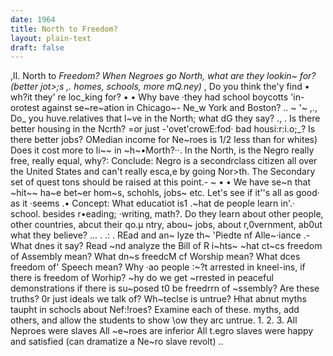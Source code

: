 ```yaml
---
date: 1964
title: North to Freedom?
layout: plain-text
draft: false
---
```

,lI. North to _Freedom?
When Negroes go North, what are they lookin~ for?
(better jot>;s ,. homes, schools, more mQ.ney)_ , Do you think the'y find
• wh?it they' re loc_king for? • •
Why bave ·they had school boycotts 'in-orotest against se~re~ation
in Chicago~- Ne_w York and Boston? .. ~ '~ ,.,
Do_ you huve.relatives that l~ve in the North; what dG they say? ., .
Is there better housing in the Ncrth? =or just -'ovet'crowE:fod· bad
housi:r:i.o;_?
Is there better jobs? OMedian income for Ne~roes is 1/2 less than
for whites) Does it cost more to li~~ in ~h~•Morth?··.
In the North, is the Negro really free, really equal, why?:
Conclude: Negro is a secondrclass citizen all over the United
States and can't really esca,e by going Nor>th.
The Secondary set of quest tons should be raised at this point.- ~ • •
We have se~n that ~hit~~ ha~e bet~er hom~s, schohls, jobs~ etc.
Let's see if it''s all as good· as it ·seems .•
Concept: What educatiot is1
.~hat de people learn in'.· school. besides r•eading; ·writing, math?.
Do they learn about other people, other countries, abcut their
qo.μ ntry, abou~ jobs, about r,0vernment, ab0ut what they believe? ... . .: .
REad and an~ lyze th~ 'Piedte nf Alle~·iance .- What dnes it say?
Read ~nd analyze the Bill of R i~hts~
~hat ct~cs freedom of Assembly mean?
What dn~s freedcM cf Worship mean?
What dces freedom of' Speech mean?
Why ·ao people :~?t arrested in kneel-ins, if there is freedom of
Worhip? ~hy do we get ~rrested in peaceful demonstrations if there
is su~posed t0 be freedrrn of ~ssembly?
Are these truths? 0r just ideals we talk of?
Wh~teclse is untrue? Hhat abnut myths taupht in schocls about
Nef:!roes?
Examine each of these. myths, add others, and allow the students
to show \ow they arc untrue.
1.
2.
3.
All Neproes were slaves
All ~e~roes are inferior
All t.egro slaves were happy and satisfied (can dramatize a
Ne~ro slave revolt)
..